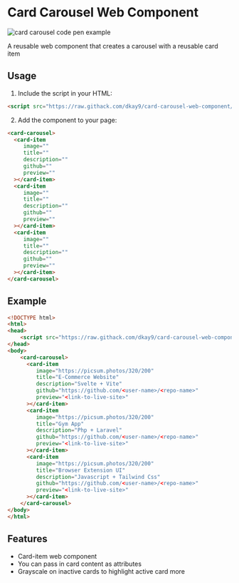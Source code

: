 # Card Carousel Web Component

![card carousel code pen example](./cards-carousel.gif)

A reusable web component that creates a carousel with a reusable card item 

## Usage

1. Include the script in your HTML:
```html
<script src="https://raw.githack.com/dkay9/card-carousel-web-component/main/card-carousel.js" type="module" defer></script>
```

2. Add the component to your page:
```html
<card-carousel>
  <card-item
     image=""
     title=""
     description=""
     github=""
     preview=""
  ></card-item>
  <card-item
     image=""
     title=""
     description=""
     github=""
     preview=""
  ></card-item>
  <card-item
     image=""
     title=""
     description=""
     github=""
     preview=""
  ></card-item>
</card-carousel>
```

## Example

```html
<!DOCTYPE html>
<html>
<head>
    <script src="https://raw.githack.com/dkay9/card-carousel-web-component/main/card-carousel.js" type="module" defer></script>
</head>
<body>
    <card-carousel>
      <card-item
         image="https://picsum.photos/320/200"
         title="E-Commerce Website"
         description="Svelte + Vite"
         github="https://github.com/<user-name>/<repo-name>"
         preview="<link-to-live-site>"
      ></card-item>
      <card-item
         image="https://picsum.photos/320/200"
         title="Gym App"
         description="Php + Laravel"
         github="https://github.com/<user-name>/<repo-name>"
         preview="<link-to-live-site>"
      ></card-item>
      <card-item
         image="https://picsum.photos/320/200"
         title="Browser Extension UI"
         description="Javascript + Tailwind Css"
         github="https://github.com/<user-name>/<repo-name>"
         preview="<link-to-live-site>"
      ></card-item>
    </card-carousel>
</body>
</html>
```

## Features

- Card-item web component
- You can pass in card content as attributes
- Grayscale on inactive cards to highlight active card more
